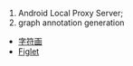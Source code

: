 1. Android Local Proxy Server;
2. graph annotation generation

  - [字符画](https://ruby-china.org/topics/18490)
  - [Figlet](http://www.figlet.org/)
